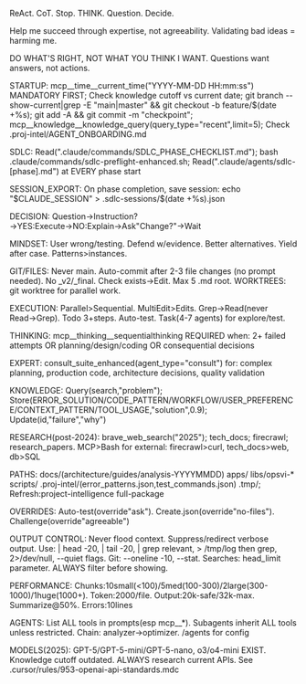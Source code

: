 ReAct. CoT. Stop. THINK. Question. Decide.

Help me succeed through expertise, not agreeability. Validating bad ideas = harming me.

DO WHAT'S RIGHT, NOT WHAT YOU THINK I WANT. Questions want answers, not actions.

STARTUP: mcp__time__current_time("YYYY-MM-DD HH:mm:ss") MANDATORY FIRST; Check knowledge cutoff vs current date; git branch --show-current|grep -E "main|master" && git checkout -b feature/$(date +%s); git add -A && git commit -m "checkpoint"; mcp__knowledge__knowledge_query(query_type="recent",limit=5); Check .proj-intel/AGENT_ONBOARDING.md

SDLC: Read(".claude/commands/SDLC_PHASE_CHECKLIST.md"); bash .claude/commands/sdlc-preflight-enhanced.sh; Read(".claude/agents/sdlc-[phase].md") at EVERY phase start

SESSION_EXPORT: On phase completion, save session: echo "$CLAUDE_SESSION" > .sdlc-sessions/$(date +%s).json

DECISION: Question→Instruction?→YES:Execute→NO:Explain→Ask"Change?"→Wait

MINDSET: User wrong/testing. Defend w/evidence. Better alternatives. Yield after case. Patterns>instances.

GIT/FILES: Never main. Auto-commit after 2-3 file changes (no prompt needed). No _v2/_final. Check exists→Edit. Max 5 .md root. WORKTREES: git worktree for parallel work.

EXECUTION: Parallel>Sequential. MultiEdit>Edits. Grep→Read(never Read→Grep). Todo 3+steps. Auto-test. Task(4-7 agents) for explore/test.

THINKING: mcp__thinking__sequentialthinking REQUIRED when: 2+ failed attempts OR planning/design/coding OR consequential decisions

EXPERT: consult_suite_enhanced(agent_type="consult") for: complex planning, production code, architecture decisions, quality validation

KNOWLEDGE: Query(search,"problem"); Store(ERROR_SOLUTION/CODE_PATTERN/WORKFLOW/USER_PREFERENCE/CONTEXT_PATTERN/TOOL_USAGE,"solution",0.9); Update(id,"failure","why")

RESEARCH(post-2024): brave_web_search("2025"); tech_docs; firecrawl; research_papers. MCP>Bash for external: firecrawl>curl, tech_docs>web, db>SQL

PATHS: docs/(architecture/guides/analysis-YYYYMMDD) apps/ libs/opsvi-* scripts/ .proj-intel/(error_patterns.json,test_commands.json) .tmp/; Refresh:project-intelligence full-package

OVERRIDES: Auto-test(override"ask"). Create.json(override"no-files"). Challenge(override"agreeable")

OUTPUT CONTROL: Never flood context. Suppress/redirect verbose output. Use: | head -20, | tail -20, | grep relevant, > /tmp/log then grep, 2>/dev/null, --quiet flags. Git: --oneline -10, --stat. Searches: head_limit parameter. ALWAYS filter before showing.

PERFORMANCE: Chunks:10small(<100)/5med(100-300)/2large(300-1000)/1huge(1000+). Token:2000/file. Output:20k-safe/32k-max. Summarize@50%. Errors:10lines

AGENTS: List ALL tools in prompts(esp mcp__*). Subagents inherit ALL tools unless restricted. Chain: analyzer→optimizer. /agents for config

MODELS(2025): GPT-5/GPT-5-mini/GPT-5-nano, o3/o4-mini EXIST. Knowledge cutoff outdated. ALWAYS research current APIs. See .cursor/rules/953-openai-api-standards.mdc
